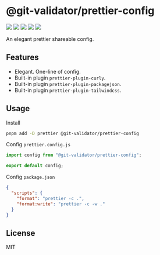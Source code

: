 # @git-validator/prettier-config

[![](https://img.shields.io/npm/l/@git-validator/prettier-config.svg)](https://github.com/zanminkian/git-validator/blob/main/LICENSE)
[![](https://img.shields.io/npm/v/@git-validator/prettier-config.svg)](https://www.npmjs.com/package/@git-validator/prettier-config)
[![](https://img.shields.io/npm/dm/@git-validator/prettier-config.svg)](https://www.npmjs.com/package/@git-validator/prettier-config)
[![](https://img.shields.io/librariesio/release/npm/@git-validator/prettier-config)](https://www.npmjs.com/package/@git-validator/prettier-config)
[![](https://packagephobia.com/badge?p=@git-validator/prettier-config)](https://packagephobia.com/result?p=@git-validator/prettier-config)

An elegant prettier shareable config.

## Features

- Elegant. One-line of config.
- Built-in plugin `prettier-plugin-curly`.
- Built-in plugin `prettier-plugin-packagejson`.
- Built-in plugin `prettier-plugin-tailwindcss`.

## Usage

Install

```sh
pnpm add -D prettier @git-validator/prettier-config
```

Config `prettier.config.js`

```js
import config from "@git-validator/prettier-config";

export default config;
```

Config `package.json`

```json
{
  "scripts": {
    "format": "prettier -c .",
    "format:write": "prettier -c -w ."
  }
}
```

## License

MIT
